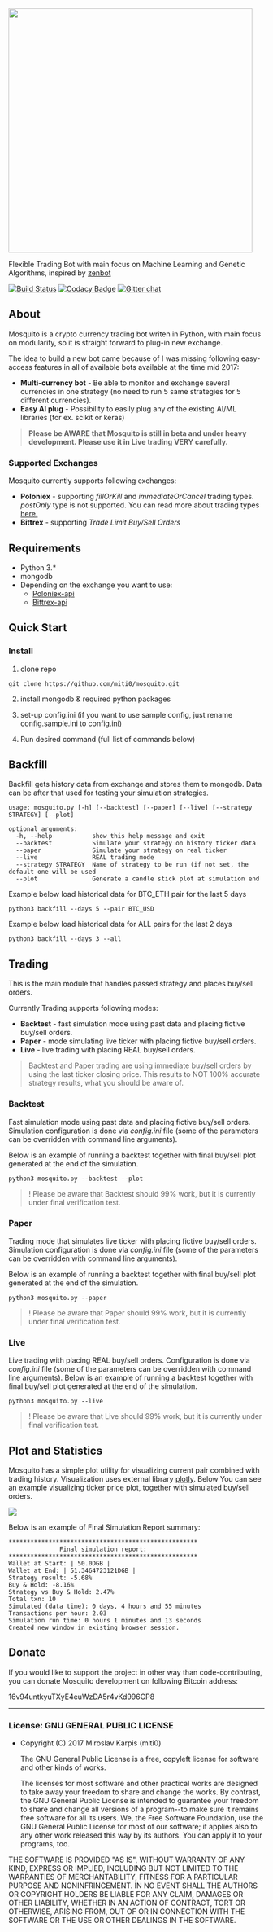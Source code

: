 <img src="https://user-images.githubusercontent.com/1301154/28501904-86816828-6fe6-11e7-81a0-73c7d6afe5d5.png" width="480">

Flexible Trading Bot with main focus on Machine Learning and Genetic Algorithms, inspired by [zenbot](https://github.com/carlos8f/zenbot)

[![Build Status](https://travis-ci.org/miti0/mosquito.svg?branch=master)](https://travis-ci.org/miti0/mosquito)
[![Codacy Badge](https://api.codacy.com/project/badge/Grade/d037c01ffa2441118ae709efeaae34b1)](https://www.codacy.com/app/miti0/mosquito?utm_source=github.com&amp;utm_medium=referral&amp;utm_content=miti0/mosquito&amp;utm_campaign=Badge_Grade)
[![Gitter chat](https://badges.gitter.im/gitterHQ/gitter.png)](https://gitter.im/mosquito-bot/Lobby)


## About
Mosquito is a crypto currency trading bot writen in Python, with main focus on modularity, 
so it is straight forward to plug-in new exchange. 

The idea to build a new bot came because of I was missing following easy-access features in all of available bots
available at the time mid 2017:
 * **Multi-currency bot** - Be able to monitor and exchange several currencies in one strategy (no need to run 5 same strategies for 5 different currencies).
 * **Easy AI plug** - Possibility to easily plug any of the existing AI/ML libraries (for ex. scikit or keras)

> **Please be AWARE that Mosquito is still in beta and under heavy development. Please use it in Live trading VERY carefully.**

### Supported Exchanges
Mosquito currently supports following exchanges:
 * **Poloniex** - supporting *fillOrKill* and *immediateOrCancel* trading types. *postOnly* type is not supported. You can 
 read more about trading types [here.](https://github.com/s4w3d0ff/python-poloniex/blob/master/poloniex/__init__.py)
 * **Bittrex** - supporting *Trade Limit Buy/Sell Orders*


## Requirements
 * Python 3.*
 * mongodb
 * Depending on the exchange you want to use:
   * [Poloniex-api](https://github.com/s4w3d0ff/python-poloniex)
   * [Bittrex-api](https://github.com/miti0/python-bittrex)



## Quick Start



### Install
 1. clone repo
 ```
 git clone https://github.com/miti0/mosquito.git
 ```
 2. install mongodb & required python packages
 
 3. set-up config.ini (if you want to use sample config, just rename config.sample.ini to config.ini)
 
 3. Run desired command (full list of commands below)
 


## Backfill
Backfill gets history data from exchange and stores them to mongodb. Data can be after that used for testing your simulation strategies.

```
usage: mosquito.py [-h] [--backtest] [--paper] [--live] [--strategy STRATEGY] [--plot]

optional arguments:
  -h, --help           show this help message and exit
  --backtest           Simulate your strategy on history ticker data
  --paper              Simulate your strategy on real ticker
  --live               REAL trading mode
  --strategy STRATEGY  Name of strategy to be run (if not set, the default one will be used
  --plot               Generate a candle stick plot at simulation end

```

Example below load historical data for BTC_ETH pair for the last 5 days
```
python3 backfill --days 5 --pair BTC_USD
```

Example below load historical data for ALL pairs for the last 2 days
```
python3 backfill --days 3 --all
```


## Trading
This is the main module that handles passed strategy and places buy/sell orders. 

Currently Trading supports following modes:
 * **Backtest** - fast simulation mode using past data and placing fictive buy/sell orders.
 * **Paper** - mode simulating live ticker with placing fictive buy/sell orders.
 * **Live** - live trading with placing REAL buy/sell orders.

> Backtest and Paper trading are using immediate buy/sell orders by using the last ticker 
closing price. This results to NOT 100% accurate strategy results, what you should be aware of.


### Backtest
Fast simulation mode using past data and placing fictive buy/sell orders. Simulation configuration is done via 
*config.ini* file (some of the parameters can be overridden with command line arguments).

Below is an example of running a backtest together with final buy/sell plot generated at the end of the simulation.
```
python3 mosquito.py --backtest --plot
```
> ! Please be aware that Backtest should 99% work, but it is currently under final verification test.


### Paper
Trading mode that simulates live ticker with placing fictive buy/sell orders. Simulation configuration is done via 
*config.ini* file (some of the parameters can be overridden with command line arguments).

Below is an example of running a backtest together with final buy/sell plot generated at the end of the simulation.
```
python3 mosquito.py --paper
```
> ! Please be aware that Paper should 99% work, but it is currently under final verification test.


### Live
Live trading with placing REAL buy/sell orders. Configuration is done via *config.ini* file (some of the parameters can be overridden with command line arguments).
Below is an example of running a backtest together with final buy/sell plot generated at the end of the simulation.
```
python3 mosquito.py --live
```
> ! Please be aware that Live should 99% work, but it is currently under final verification test.



## Plot and Statistics
Mosquito has a simple plot utility for visualizing current pair combined with trading history. 
Visualization uses external library [plotly](https://plot.ly/). Below You can see an example visualizing ticker price plot, together with simulated buy/sell orders.

<img src="https://user-images.githubusercontent.com/1301154/28573699-70c6d14c-7119-11e7-8bb6-06c53908066d.png">

Below is an example of Final Simulation Report summary:
```
****************************************************
              Final simulation report:               
****************************************************
Wallet at Start: | 50.0DGB |
Wallet at End: | 51.3464723121DGB |
Strategy result: -5.68%
Buy & Hold: -8.16%
Strategy vs Buy & Hold: 2.47%
Total txn: 10
Simulated (data time): 0 days, 4 hours and 55 minutes
Transactions per hour: 2.03
Simulation run time: 0 hours 1 minutes and 13 seconds
Created new window in existing browser session.
```


## Donate
If you would like to support the project in other way than code-contributing, you can donate Mosquito development on 
following Bitcoin address:

16v94untkyuTXyE4euWzDA5r4vKd996CP8

---



### License: GNU GENERAL PUBLIC LICENSE
- Copyright (C) 2017 Miroslav Karpis (miti0)


  The GNU General Public License is a free, copyleft license for
software and other kinds of works.

  The licenses for most software and other practical works are designed
to take away your freedom to share and change the works.  By contrast,
the GNU General Public License is intended to guarantee your freedom to
share and change all versions of a program--to make sure it remains free
software for all its users.  We, the Free Software Foundation, use the
GNU General Public License for most of our software; it applies also to
any other work released this way by its authors.  You can apply it to
your programs, too.


THE SOFTWARE IS PROVIDED &quot;AS IS&quot;, WITHOUT WARRANTY OF ANY KIND, EXPRESS OR
IMPLIED, INCLUDING BUT NOT LIMITED TO THE WARRANTIES OF MERCHANTABILITY,
FITNESS FOR A PARTICULAR PURPOSE AND NONINFRINGEMENT. IN NO EVENT SHALL THE
AUTHORS OR COPYRIGHT HOLDERS BE LIABLE FOR ANY CLAIM, DAMAGES OR OTHER
LIABILITY, WHETHER IN AN ACTION OF CONTRACT, TORT OR OTHERWISE, ARISING FROM,
OUT OF OR IN CONNECTION WITH THE SOFTWARE OR THE USE OR OTHER DEALINGS IN THE
SOFTWARE.
